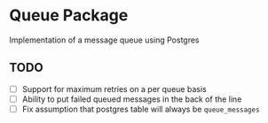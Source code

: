 # Queue Package

Implementation of a message queue using Postgres

## TODO
- [ ] Support for maximum retries on a per queue basis
- [ ] Ability to put failed queued messages in the back of the line
- [ ] Fix assumption that postgres table will always be `queue_messages`

